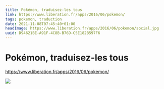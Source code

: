 ```yaml
---
title: Pokémon, traduisez-les tous
link: https://www.liberation.fr/apps/2016/06/pokemon/
tags: pokemon, traduction
date: 2021-11-08T07:45:40+01:00
headImage: https://www.liberation.fr/apps/2016/06/pokemon/social.jpg
uuid: D94621BE-A91F-4C8B-B76D-C5E182B597F6
---
```

# Pokémon, traduisez-les tous

https://www.liberation.fr/apps/2016/06/pokemon/

![](https://www.liberation.fr/apps/2016/06/pokemon/social.jpg)
